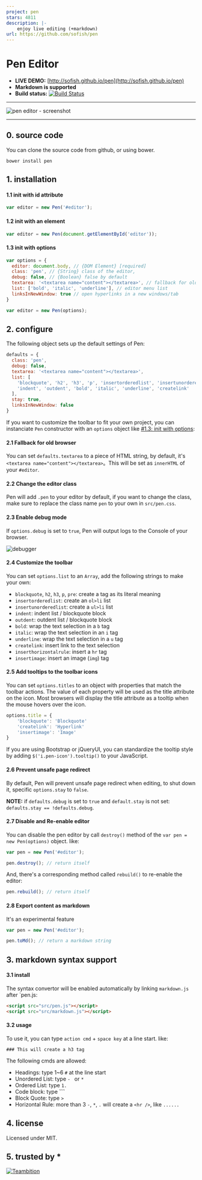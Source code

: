 ```yaml
---
project: pen
stars: 4811
description: |-
    enjoy live editing (+markdown)
url: https://github.com/sofish/pen
---
```


# Pen Editor

- **LIVE DEMO:** [http://sofish.github.io/pen](http://sofish.github.io/pen)
- **Markdown is supported**
- **Build status:** [![Build Status](https://travis-ci.org/sofish/pen.png?branch=master)](https://travis-ci.org/sofish/pen)

******************

![pen editor - screenshot ](https://f.cloud.github.com/assets/153183/1093671/61d4c0d2-16a9-11e3-88ed-01b1758a9a42.png)

******************

## 0. source code

You can clone the source code from github, or using bower.

```
bower install pen
```


## 1. installation

#### 1.1 init with id attribute

```js
var editor = new Pen('#editor');
```

#### 1.2 init with an element

```js
var editor = new Pen(document.getElementById('editor'));
```

#### 1.3 init with options

```js
var options = {
  editor: document.body, // {DOM Element} [required]
  class: 'pen', // {String} class of the editor,
  debug: false, // {Boolean} false by default
  textarea: '<textarea name="content"></textarea>', // fallback for old browsers
  list: ['bold', 'italic', 'underline'], // editor menu list
  linksInNewWindow: true // open hyperlinks in a new windows/tab
}

var editor = new Pen(options);
```

## 2. configure

The following object sets up the default settings of Pen:

```js
defaults = {
  class: 'pen',
  debug: false,
  textarea: '<textarea name="content"></textarea>',
  list: [
    'blockquote', 'h2', 'h3', 'p', 'insertorderedlist', 'insertunorderedlist',
    'indent', 'outdent', 'bold', 'italic', 'underline', 'createlink'
  ],
  stay: true,
  linksInNewWindow: false
}
```

If you want to customize the toolbar to fit your own project, you can instanciate `Pen` constructor with an `options` object like [#1.3: init with options](https://github.com/sofish/pen#13-init-with-options):

#### 2.1 Fallback for old browser

You can set `defaults.textarea` to a piece of HTML string, by default, it's `<textarea name="content"></textarea>`。This will be set as `innerHTML` of your `#editor`.

#### 2.2 Change the editor class

Pen will add `.pen` to your editor by default, if you want to change the class, make sure to replace the class name `pen` to your own in `src/pen.css`.

#### 2.3 Enable debug mode

If `options.debug` is set to `true`, Pen will output logs to the Console of your browser.

![debugger](https://f.cloud.github.com/assets/153183/1078426/e1d40758-1527-11e3-9a68-12c58225c93c.png)

#### 2.4 Customize the toolbar

You can set `options.list` to an `Array`, add the following strings to make your own:

- `blockquote`, `h2`, `h3`, `p`, `pre`: create a tag as its literal meaning
- `insertorderedlist`: create an `ol>li` list
- `insertunorderedlist`: create a `ul>li` list
- `indent`: indent list / blockquote block
- `outdent`: outdent list / blockquote block
- `bold`: wrap the text selection in a `b` tag
- `italic`: wrap the text selection in an `i` tag
- `underline`: wrap the text selection in a `u` tag
- `createlink`: insert link to the text selection
- `inserthorizontalrule`: insert a `hr` tag
- `insertimage`: insert an image (`img`) tag

#### 2.5 Add tooltips to the toolbar icons

You can set `options.titles` to an object with properties that match the toolbar actions. The value of each property
will be used as the title attribute on the icon. Most browsers will display the title attribute as a tooltip when
the mouse hovers over the icon.

```js
options.title = {
    'blockquote': 'Blockquote'
    'createlink': 'Hyperlink'
    'insertimage': 'Image'
}
```

If you are using Bootstrap or jQueryUI, you can standardize the tooltip style by adding `$('i.pen-icon').tooltip()`
to your JavaScript.

#### 2.6 Prevent unsafe page redirect

By default, Pen will prevent unsafe page redirect when editing, to shut down it, specific `options.stay` to `false`.

__NOTE:__ if `defaults.debug` is set to `true` and `default.stay` is not set: `defaults.stay == !defaults.debug`.

#### 2.7 Disable and Re-enable editor

You can disable the pen editor by call `destroy()` method of the `var pen = new Pen(options)` object. like:

```js
var pen = new Pen('#editor');

pen.destroy(); // return itself
```

And, there's a corresponding method called `rebuild()` to re-enable the editor:

```js
pen.rebuild(); // return itself
```

#### 2.8 Export content as markdown

It's an experimental feature

```js
var pen = new Pen('#editor');

pen.toMd(); // return a markdown string
```


## 3. markdown syntax support

#### 3.1 install
The syntax convertor will be enabled automatically by linking `markdown.js` after `pen.js:

```html
<script src="src/pen.js"></script>
<script src="src/markdown.js"></script>
```

#### 3.2 usage
To use it, you can type `action cmd` + `space key` at a line start. like:

```
### This will create a h3 tag
```

The following cmds are allowed:

- Headings: type 1~6 `#` at the line start
- Unordered List: type `- ` or `* `
- Ordered List: type `1. `
- Code block: type **\`\`\`**
- Block Quote: type `> `
- Horizontal Rule: more than 3 `-`, `*`, `.` will create a `<hr />`, like `......`

## 4. license

Licensed under MIT.

## 5. trusted by *

[![Teambition](https://dn-project-site.qbox.me/images/logo.png)](https://github.com/teambition)

